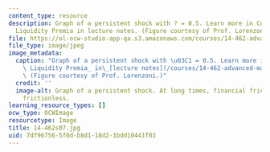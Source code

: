 ```yaml
---
content_type: resource
description: Graph of a persistent shock with ? = 0.5. Learn more in Countercyclical
  Liquidity Premia in lecture notes. (Figure courtesy of Prof. Lorenzoni.)
file: https://ol-ocw-studio-app-qa.s3.amazonaws.com/courses/14-462-advanced-macroeconomics-ii-spring-2007/7df967565f0db8d118d21bdd10441f03_14-462s07.jpg
file_type: image/jpeg
image_metadata:
  caption: "Graph of a persistent shock with \u03C1 = 0.5. Learn more in _Countercyclical\
    \ Liquidity Premia_ in\_[lecture notes](/courses/14-462-advanced-macroeconomics-ii-spring-2007/pages/lecture-notes).\
    \ (Figure courtesy of Prof. Lorenzoni.)"
  credit: ''
  image-alt: Graph of a persistent shock. At long times, financial frictions approaches
    frictionless.
learning_resource_types: []
ocw_type: OCWImage
resourcetype: Image
title: 14-462s07.jpg
uid: 7df96756-5f0d-b8d1-18d2-1bdd10441f03
---
```

